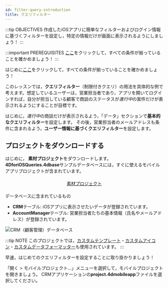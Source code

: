 ```yaml
---
id: filter-query-introduction
title: クエリフィルター
---
```


:::tip OBJECTIVES 作成したiOSアプリに簡単なフィルターおよびログイン情報に基づくフィルターを設定し，特定の情報だけが画面に表示されるようにしましょう！ :::

:::important PREREQUISITES [ここ](prerequisites.html)をクリックして，すべての条件が揃っていることを確かめましょう！ :::

はじめに[ここ](prerequisites.html)をクリックして，すべての条件が揃っていることを確かめましょう！

</div>

このレッスンでは，**クエリフィルター**（制限付きクエリ）の用法を具体的な例で考えます。想定しているユーザーは，営業担当者であり，アプリを開いてログインすれば，自分が担当している顧客で商談のステータスが*進行中*の案件だけが表示されるようにすることが目標です。

はじめに，*進行中*の商談だけが表示されるよう，「データ」セクションで**基本的なクエリフィルター**を設定します。 その後，営業担当者のメールアドレスも条件に含まれるよう，**ユーザー情報に基づくクエリフィルター**を設定します。

## プロジェクトをダウンロードする

はじめに， **素材プロジェクト**をダウンロードします。**4DforiOSQueries.4dbase**サンプルデータベースには，すぐに使えるモバイルアプリプロジェクトが含まれています。

<div style="text-align: center; margin-top: 20px; margin-bottom: 20px">
  <p>
    

<a class="button"
href="https://github.com/4d-for-ios/tutorial-RestrictedQueries/releases/latest/download/tutorial-RestrictedQueries.zip">素材プロジェクト</a>

  </p>
</div>

データベースに含まれているもの

* **CRM**テーブル: iOSアプリに表示させたいデータが登録されています。
* **AccountManager**テーブル: 営業担当者たちの基本情報（氏名やメールアドレス）が登録されています。

![CRM（顧客管理）データベース](assets/en/restricted-queries/CRMDatabase.png)

:::tip NOTE このプロジェクトでは，[カスタムテンプレート](https://4d.github.io/4d-for-ios/docs/en/creating-listform-templates.html)・[カスタムアイコン](https://4d.github.io/4d-for-ios/docs/en/using-icons.html)・[カスタムデータフォーマッター](https://4d.github.io/4d-for-ios/docs/en/creating-data-formatter.html)も使用されています。 :::

早速，はじめてのクエリフィルターを設定することに取り掛かりましょう！

「開く > モバイルプロジェクト…」メニューを選択して，モバイルプロジェクトを開きましょう。 CRMアプリケーションの**project.4dmobileapp**ファイルを選択してください。